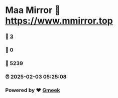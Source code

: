 # Maa Mirror :link: https://www.mmirror.top 
### :page_facing_up: [3](https://www.mmirror.top/tag.html) 
### :speech_balloon: 0 
### :hibiscus: 5239 
### :alarm_clock: 2025-02-03 05:25:08 
### Powered by :heart: [Gmeek](https://github.com/Meekdai/Gmeek)
